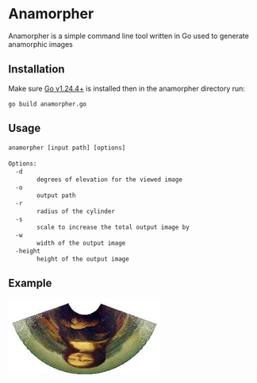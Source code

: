 # Anamorpher
Anamorpher is a simple command line tool written in Go used to generate anamorphic images
## Installation
Make sure [Go v1.24.4+](https://go.dev/dl/) is installed then in the anamorpher directory run:
```
go build anamorpher.go
```
## Usage
```
anamorpher [input path] [options]

Options:
  -d
        degrees of elevation for the viewed image
  -o
        output path
  -r
        radius of the cylinder
  -s
        scale to increase the total output image by
  -w
        width of the output image
  -height
        height of the output image

```
## Example
![Anamorphed MonaLisa](example/example.jpg)